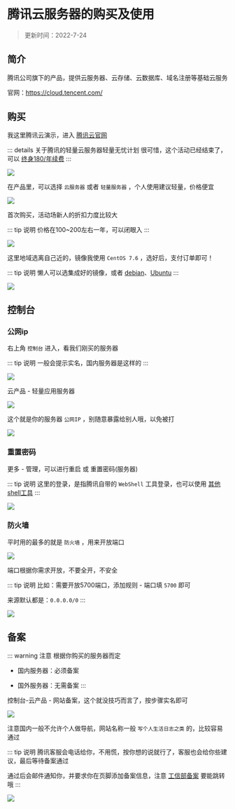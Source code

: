 # 腾讯云服务器的购买及使用

> 更新时间：2022-7-24



## 简介

腾讯公司旗下的产品，提供云服务器、云存储、云数据库、域名注册等基础云服务

官网：https://cloud.tencent.com/


## 购买

我这里腾讯云演示，进入 [腾讯云官网](https://cloud.tencent.com/)

::: details 关于腾讯的轻量云服务器轻量无忧计划
很可惜，这个活动已经结束了，可以 [终身180/年续费](https://cloud.tencent.com/act/lighthouse?fromSource=gwzcw.1293314.1293314.1293314)
:::

![](https://img.viptv.work/viptv/server/tencent/tencent-01.png)


在产品里，可以选择 `云服务器` 或者 `轻量服务器` ，个人使用建议轻量，价格便宜

![](https://img.viptv.work/viptv/server/tencent/tencent-02.png)


首次购买，活动场新人的折扣力度比较大

::: tip 说明
价格在100~200左右一年，可以闭眼入
:::

![](https://img.viptv.work/viptv/server/tencent/tencent-03.png)



这里地域选离自己近的，镜像我使用 `CentOS 7.6` ，选好后，支付订单即可！

::: tip 说明
懒人可以选集成好的镜像，或者 [debian](https://www.debian.org/)、[Ubuntu](https://cn.ubuntu.com/)
:::

![](https://img.viptv.work/viptv/server/tencent/tencent-04.png)









## 控制台


### 公网ip

右上角 `控制台` 进入，看我们刚买的服务器

::: tip 说明
一般会提示实名，国内服务器是这样的
:::

![](https://img.viptv.work/viptv/server/tencent/tencent-05.png)


云产品 - 轻量应用服务器

![](https://img.viptv.work/viptv/server/tencent/tencent-06.png)


这个就是你的服务器 `公网IP` ，别随意暴露给别人哦，以免被打

![](https://img.viptv.work/viptv/server/tencent/tencent-07.png)




### 重置密码

更多 - 管理，可以进行重启 或 重置密码(服务器)

::: tip 说明
这里的登录，是指腾讯自带的 `WebShell` 工具登录，也可以使用 [其他shell工具](../shell/)
:::

![](https://img.viptv.work/viptv/server/tencent/tencent-08.png)




### 防火墙

平时用的最多的就是 `防火墙` ，用来开放端口

![](https://img.viptv.work/viptv/server/tencent/tencent-09.png)


端口根据你需求开放，不要全开，不安全

::: tip 说明
比如：需要开放5700端口，添加规则 - 端口填 `5700` 即可

来源默认都是：`0.0.0.0/0`
:::

![](https://img.viptv.work/viptv/server/tencent/tencent-10.png)





## 备案

::: warning 注意
根据你购买的服务器而定

* 国内服务器：必须备案

* 国外服务器：无需备案
:::

控制台-云产品 - 网站备案，这个就没技巧而言了，按步骤实名即可

![](https://img.viptv.work/viptv/server/tencent/tencent-11.png)


注意国内一般不允许个人做导航，网站名称一般 `写个人生活日志之类` 的，比较容易通过

::: tip 说明
腾讯客服会电话给你，不用慌，按你想的说就行了，客服也会给你些建议，最后等待备案通过

通过后会邮件通知你，并要求你在页脚添加备案信息，注意 [工信部备案](https://beian.miit.gov.cn/) 要能跳转哦
:::

![](https://img.viptv.work/viptv/server/tencent/tencent-12.png)
